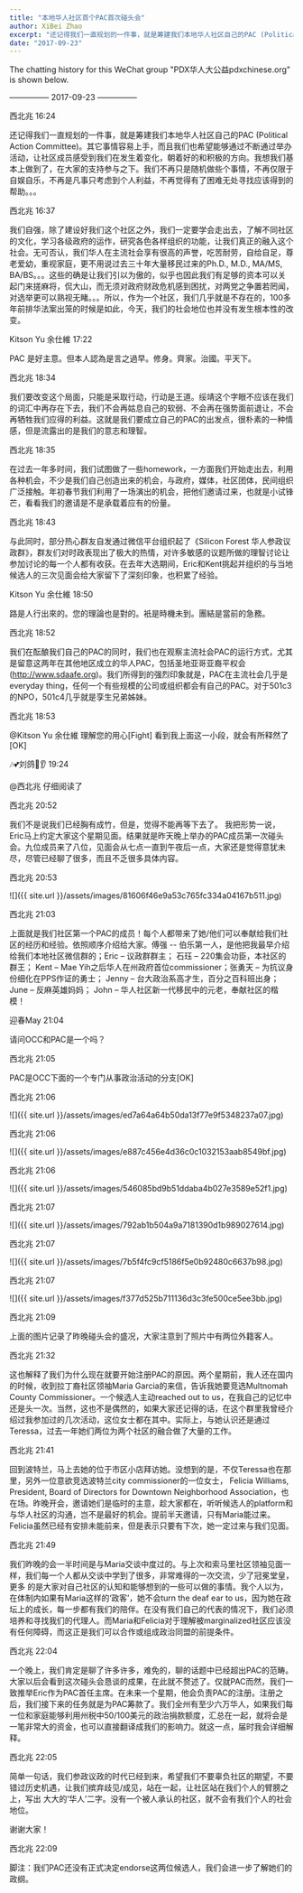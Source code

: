 ```yaml
---
title: "本地华人社区首个PAC首次碰头会"
author: XiBei Zhao
excerpt: "还记得我们一直规划的一件事，就是筹建我们本地华人社区自己的PAC (Political Action Committee)。其它事情容易上手，而且我们也希望能够通过不断通过举办活动，让社区成员感受到我们在发生着变化。除了建设好我们这个社区之外，我们一定要学会走出去，了解不同社区的文化，学习各级政府的运作，研究各色各样组织的功能，让我们真正的融入这个社会"
date: "2017-09-23"
---
```


The chatting history for this WeChat group "PDX华人大公益pdxchinese.org" is shown below.

—————  2017-09-23  —————

西北兆  16:24

还记得我们一直规划的一件事，就是筹建我们本地华人社区自己的PAC (Political Action Committee)。其它事情容易上手，而且我们也希望能够通过不断通过举办活动，让社区成员感受到我们在发生着变化，朝着好的和积极的方向。我想我们基本上做到了，在大家的支持参与之下。我们不再只是随机做些个事情，不再仅限于自娱自乐，不再是凡事只考虑到个人利益，不再觉得有了困难无处寻找应该得到的帮助。。。

西北兆  16:37

我们自强，除了建设好我们这个社区之外，我们一定要学会走出去，了解不同社区的文化，学习各级政府的运作，研究各色各样组织的功能，让我们真正的融入这个社会。无可否认，我们华人在主流社会享有很高的声誉，吃苦耐劳，自给自足，尊老爱幼，重视家庭，更不用说过去三十年大量移民过来的Ph.D., M.D., MA/MS, BA/BS。。。这些的确是让我们引以为傲的，似乎也因此我们有足够的资本可以关起门来搓麻将，侃大山，而无须对政府财政危机感到困扰，对两党之争置若罔闻，对选举更可以熟视无睹。。。所以，作为一个社区，我们几乎就是不存在的，100多年前排华法案出笼的时候是如此，今天，我们的社会地位也并没有发生根本性的改变。

Kitson Yu 余仕維  17:22

PAC  是好主意。但本人認為是言之過早。修身。齊家。治國。平天下。

西北兆  18:34

我们要改变这个局面，只能是采取行动，行动是王道。绥靖这个字眼不应该在我们的词汇中再存在下去，我们不会再姑息自己的软弱、不会再在强势面前退让，不会再牺牲我们应得的利益。这就是我们要成立自己的PAC的出发点，很朴素的一种情感，但是流露出的是我们的意志和理智。

西北兆  18:35

在过去一年多时间，我们试图做了一些homework，一方面我们开始走出去，利用各种机会，不少是我们自己创造出来的机会，与政府，媒体，社区团体，民间组织广泛接触。年初春节我们利用了一场演出的机会，把他们邀请过来，也就是小试锋芒，看看我们的邀请是不是承载着应有的份量。

西北兆  18:43

与此同时，部分热心群友自发通过微信平台组织起了《Silicon Forest 华人参政议政群》，群友们对时政表现出了极大的热情，对许多敏感的议题所做的理智讨论让参加讨论的每一个人都有收获。在去年大选期间，Eric和Kent挑起并组织的与当地候选人的三次见面会给大家留下了深刻印象，也积累了经验。

Kitson Yu 余仕維  18:50

路是人行出來的。您的理論也是對的。衹是時機未到。團結是當前的急務。

西北兆  18:52

我们在酝酿我们自己的PAC的同时，我们也在观察主流社会PAC的运行方式，尤其是留意这两年在其他地区成立的华人PAC，包括圣地亚哥亚裔平权会(http://www.sdaafe.org)。我们所得到的强烈印象就是，PAC在主流社会几乎是everyday thing，任何一个有些规模的公司或组织都会有自己的PAC。对于501c3的NPO，501c4几乎就是孪生兄弟姊妹。

西北兆  18:53

@Kitson Yu 余仕維 理解您的用心[Fight] 看到我上面这一小段，就会有所释然了[OK]

🎶💕刘鸽👀👂  19:24

@西北兆 仔细阅读了

西北兆  20:52

我们不是说我们已经胸有成竹，但是，觉得不能再等下去了。 我把形势一说，Eric马上约定大家这个星期见面。结果就是昨天晚上举办的PAC成员第一次碰头会。九位成员来了八位，见面会从七点一直到午夜后一点，大家还是觉得意犹未尽，尽管已经聊了很多，而且不乏很多具体内容。

西北兆  20:53

![]({{ site.url }}/assets/images/81606f46e9a53c765fc334a04167b511.jpg)

西北兆  21:03

上面就是我们社区第一个PAC的成员！每个人都带来了她/他们可以奉献给我们社区的经历和经验。依照顺序介绍给大家。傅强 -- 伯乐第一人，是他把我最早介绍给我们本地社区微信群的；Eric – 议政群群主； 石珏 – 220集会功臣，本社区的群王； Kent – Mae Yih之后华人在州政府首位commissioner；张勇天 – 为抗议身份细化在PPS作证的勇士； Jenny – 台大政治系高才生，百分之百科班出身；June – 反麻英雄妈妈； John – 华人社区新一代移民中的元老，奉献社区的楷模！

迎春May  21:04

请问OCC和PAC是一个吗？

西北兆  21:05

PAC是OCC下面的一个专门从事政治活动的分支[OK]

西北兆  21:06

![]({{ site.url }}/assets/images/ed7a64a64b50da13f77e9f5348237a07.jpg)

西北兆  21:06

![]({{ site.url }}/assets/images/e887c456e4d36c0c1032153aab8549bf.jpg)

西北兆  21:06

![]({{ site.url }}/assets/images/546085bd9b51ddaba4b027e3589e52f1.jpg)

西北兆  21:07

![]({{ site.url }}/assets/images/792ab1b504a9a7181390d1b989027614.jpg)

西北兆  21:07

![]({{ site.url }}/assets/images/7b5f4fc9cf5186f5e0b92480c6637b98.jpg)

西北兆  21:07

![]({{ site.url }}/assets/images/f377d525b711136d3c3fe500ce5ee3bb.jpg)

西北兆  21:09

上面的图片记录了昨晚碰头会的盛况，大家注意到了照片中有两位外籍客人。

西北兆  21:32

这也解释了我们为什么现在就要开始注册PAC的原因。两个星期前，我人还在国内的时候，收到拉丁裔社区领袖Maria Garcia的来信，告诉我她要竞选Multnomah County Commissioner。一个候选人主动reached out to us，在我自己的记忆中还是头一次。当然，这也不是偶然的，如果大家还记得的话，在这个群里我曾经介绍过我参加过的几次活动，这位女士都在其中。实际上，与她认识还是通过Teressa，过去一年她们两位为两个社区的融合做了大量的工作。

西北兆  21:41

回到波特兰，马上去她的位于市区小店拜访她。没想到的是，不仅Teressa也在那里，另外一位意欲竞选波特兰city commissioner的一位女士， Felicia Williams, President, Board of Directors for Downtown Neighborhood Association，也在场。昨晚开会，邀请她们是临时的主意，趁大家都在，听听候选人的platform和与华人社区的沟通，岂不是最好的机会。提前半天邀请，只有Maria能过来。Felicia虽然已经有安排未能前来，但是表示只要有下次，她一定过来与我们见面。

西北兆  21:49

我们昨晚的会一半时间是与Maria交谈中度过的。与上次和索马里社区领袖见面一样，我们每一个人都从交谈中学到了很多，非常难得的一次交流，少了冠冕堂皇，更多
的是大家对自己社区的认知和能够想到的一些可以做的事情。我个人以为，在体制内如果有Maria这样的‘政客’，她不会turn the deaf ear to us，因为她在政坛上的成长，每一步都有我们的陪伴。在没有我们自己的代表的情况下，我们必须培养和寻找我们的代理人。而Maria和Felicia对于理解被marginalized社区应该没有任何障碍，而这正是我们可以合作或组成政治同盟的前提条件。

西北兆  22:04

一个晚上，我们肯定是聊了许多许多，难免的，聊的话题中已经超出PAC的范畴。大家以后会看到这次碰头会恳谈的成果，在此就不赘述了。仅就PAC而然，我们一致推举Eric作为PAC首任主席。在未来一个星期，他会负责PAC的注册。注册之后，我们接下来的任务就是为PAC筹款了。我们全州有至少六万华人，如果我们每一位和家庭能够利用州税中50/100美元的政治捐款额度，汇总在一起，就将会是一笔非常大的资金，也可以直接翻译成我们的影响力。就这一点，届时我会详细解释。

西北兆  22:05

简单一句话，我们参政议政的时代已经到来，希望我们不要辜负社区的期望，不要错过历史机遇，让我们摈弃歧见/成见，站在一起，让社区站在我们个人的臂膀之上，写出
大大的‘华人’二字。没有一个被人承认的社区，就不会有我们个人的社会地位。

谢谢大家！

西北兆  22:09

脚注：我们PAC还没有正式决定endorse这两位候选人，我们会进一步了解她们的政纲。
